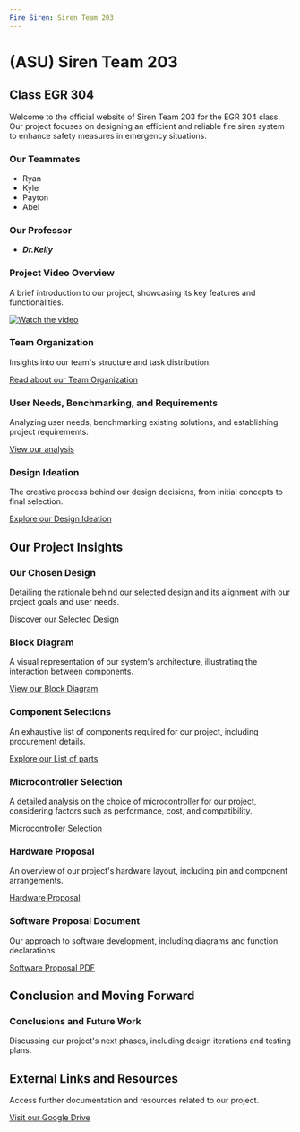 ```yaml
---
Fire Siren: Siren Team 203
---
```


# (ASU) Siren Team 203

## Class EGR 304 

Welcome to the official website of Siren Team 203 for the EGR 304 class. Our project focuses on designing an efficient and reliable fire siren system to enhance safety measures in emergency situations.

### Our Teammates

- Ryan
- Kyle
- Payton
- Abel

### Our Professor

- **_Dr.Kelly_**

### Project Video Overview

A brief introduction to our project, showcasing its key features and functionalities.

[![Watch the video](https://s-i-r-e-n-team-203-egr-314.github.io/S.I.R.E.N-Team-203-EGR-314.github.io/pic/FireAlarm.png)](https://www.youtube.com/watch?v=YAdvBfmHnMA)

### Team Organization

Insights into our team's structure and task distribution.

[Read about our Team Organization](TeamOrganization.md)

### User Needs, Benchmarking, and Requirements

Analyzing user needs, benchmarking existing solutions, and establishing project requirements.

[View our analysis](User%20Needs%2C%20Benchmarking%2C%20and%20Requirements.md)

### Design Ideation

The creative process behind our design decisions, from initial concepts to final selection.

[Explore our Design Ideation](DesignIdeation.md)

## Our Project Insights

### Our Chosen Design

Detailing the rationale behind our selected design and its alignment with our project goals and user needs.

[Discover our Selected Design](https://s-i-r-e-n-team-203-egr-314.github.io/S.I.R.E.N-Team-203-EGR-314.github.io/SelectedDesign.html)

### Block Diagram

A visual representation of our system's architecture, illustrating the interaction between components.

[View our Block Diagram](https://s-i-r-e-n-team-203-egr-314.github.io/S.I.R.E.N-Team-203-EGR-314.github.io/BlockDiagram.html)

### Component Selections

An exhaustive list of components required for our project, including procurement details.

[Explore our List of parts](https://s-i-r-e-n-team-203-egr-314.github.io/S.I.R.E.N-Team-203-EGR-314.github.io/ComponentSelection.html)

### Microcontroller Selection

A detailed analysis on the choice of microcontroller for our project, considering factors such as performance, cost, and compatibility.

[Microcontroller Selection](https://s-i-r-e-n-team-203-egr-314.github.io/S.I.R.E.N-Team-203-EGR-314.github.io/MicrocontrollerSelection.html)

### Hardware Proposal

An overview of our project's hardware layout, including pin and component arrangements.

[Hardware Proposal](https://s-i-r-e-n-team-203-egr-314.github.io/S.I.R.E.N-Team-203-EGR-314.github.io/Hardware%20Proposal.html)

### Software Proposal Document

Our approach to software development, including diagrams and function declarations.

[Software Proposal PDF](https://s-i-r-e-n-team-203-egr-314.github.io/S.I.R.E.N-Team-203-EGR-314.github.io/Software%20Proposal.md)

## Conclusion and Moving Forward

### Conclusions and Future Work

Discussing our project's next phases, including design iterations and testing plans.

## External Links and Resources

Access further documentation and resources related to our project.

[Visit our Google Drive](https://drive.google.com/drive/folders/1WxI9KwXmxpbQYfk2oKFxPJ8Cy0x9YktA?usp=sharing)
